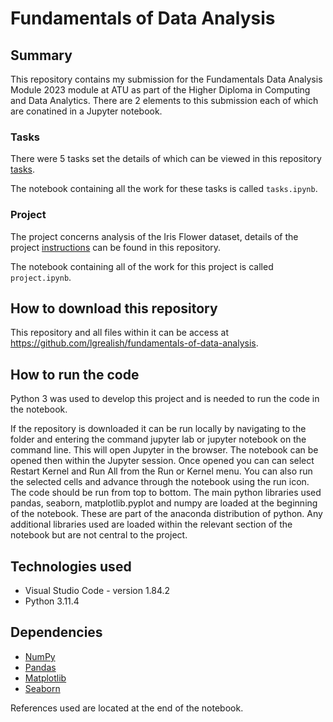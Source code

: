 # Fundamentals of Data Analysis

## Summary
This repository contains my submission for the Fundamentals Data Analysis Module 2023 module at ATU as part of the Higher Diploma in Computing and Data Analytics.  There are 2 elements to this submission each of which are conatined in a Jupyter notebook.

### Tasks
There were 5 tasks set the details of which can be viewed in this repository [tasks](/tasks.pdf.pdf).

The notebook containing all the work for these tasks is called `tasks.ipynb`.  

### Project
The project concerns analysis of the Iris Flower dataset, details of the project [instructions](assessment_instructions.pdf.pdf) can be found in this repository.

The notebook containing all of the work for this project is called `project.ipynb`.   

## How to download this repository

This repository and all files within it can be access at https://github.com/lgrealish/fundamentals-of-data-analysis.


## How to run the code

Python 3 was used to develop this project and is needed to run the code in the notebook.

If the repository is downloaded it can be run locally by navigating to the folder and entering the command jupyter lab or jupyter notebook on the command line. This will open Jupyter in the browser. The notebook can be opened then within the Jupyter session. Once opened you can can select Restart Kernel and Run All from the Run or Kernel menu. You can also run the selected cells and advance through the notebook using the run icon. The code should be run from top to bottom. The main python libraries used pandas, seaborn, matplotlib.pyplot and numpy are loaded at the beginning of the notebook. These are part of the anaconda distribution of python. Any additional libraries used are loaded within the relevant section of the notebook but are not central to the project.

## Technologies used

  * Visual Studio Code - version 1.84.2
  * Python 3.11.4

## Dependencies
* [NumPy](http://www.numpy.org/)
* [Pandas](http://pandas.pydata.org/)
* [Matplotlib](http://matplotlib.org/)
* [Seaborn](https://seaborn.pydata.org/index.html#)

References used are located at the end of the notebook.